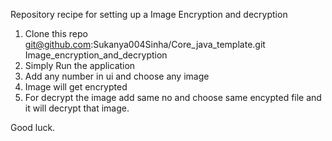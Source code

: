 Repository recipe for setting up a Image Encryption and decryption 

1. Clone this repo
git@github.com:Sukanya004Sinha/Core_java_template.git Image_encryption_and_decryption
2. Simply Run the application
3. Add any number in ui and choose any image 
4. Image will get encrypted
5. For decrypt the image add same no and choose same encypted file and it will decrypt that image.


Good luck. 

